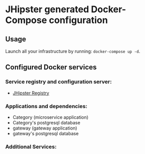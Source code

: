 # JHipster generated Docker-Compose configuration

## Usage

Launch all your infrastructure by running: `docker-compose up -d`.

## Configured Docker services

### Service registry and configuration server:

- [JHipster Registry](http://localhost:8761)

### Applications and dependencies:

- Category (microservice application)
- Category's postgresql database
- gateway (gateway application)
- gateway's postgresql database

### Additional Services:
